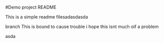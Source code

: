 #Demo project README

This is a simple readme filesadasdasda

branch
This is bound to cause trouble
i hope this isnt much oif a problem

asda
